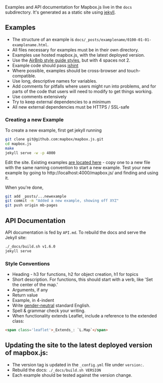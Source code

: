 Examples and API documentation for Mapbox.js live in the `docs` subdirectory.
It's generated as a static site using [jekyll](http://jekyllrb.com/).

## Examples

* The structure of an example is `docs/_posts/examplename/0100-01-01-examplename.html`.
* All files necessary for examples must be in their own directory.
* Examples use hosted mapbox.js, with the latest deployed version.
* Use the [AirBnb style guide styles](https://github.com/airbnb/javascript), but with 4 spaces not 2.
* Example code should pass [jshint](http://jshint.com/)
* Where possible, examples should be cross-browser and touch-compatible.
* Use long, descriptive names for variables.
* Add comments for pitfalls where users might run into problems, and for parts of the code that
  users will need to modify to get things working.
* Use comments extensively
* Try to keep external dependencies to a minimum
* All new external dependencies must be HTTPS / SSL-safe

### Creating a new Example

To create a new example, first get jekyll running

```sh
git clone git@github.com:mapbox/mapbox.js.git
cd mapbox.js
make
jekyll serve -w -p 4000
```

Edit the site. Existing examples [are located here](https://github.com/mapbox/mapbox.js/tree/mb-pages/docs/_posts/examples/v1.0.0) -
copy one to a new file with the same naming convention to start a new example. Test your new example
by going to http://localhost:4000/mapbox.js/ and finding and using it.

When you're done,

```sh
git add _posts/...newexample
git commit -m "Added a new example, showing off XYZ"
git push origin mb-pages
```

## API Documentation

API documentation is fed by `API.md`. To rebuild the docs and serve the Jekyll site:

```sh
./_docs/build.sh v1.6.0
jekyll serve
```

### Style Conventions

* Heading - h3 for functions, h2 for object creation, h1 for topics
* Short description. For functions, this should start with a verb, like
  'Set the center of the map.'
* Arguments, if any
* Return value
* Example, in 4-indent
* Write [gender-neutral](http://writingcenter.unc.edu/handouts/gender-sensitive-language/)
  standard English.
* Spell & grammar check your writing.
* When functionality extends Leaflet, include a reference to
  the extended class:

```html
<span class='leaflet'>_Extends_: `L.Map`</span>
```

## Updating the site to the latest deployed version of mapbox.js:

* The version tag is updated in the `_config.yml` file under `version:`.
* Rebuild the docs: `./_docs/build.sh VERSION`
* Each example should be tested against the version change.
